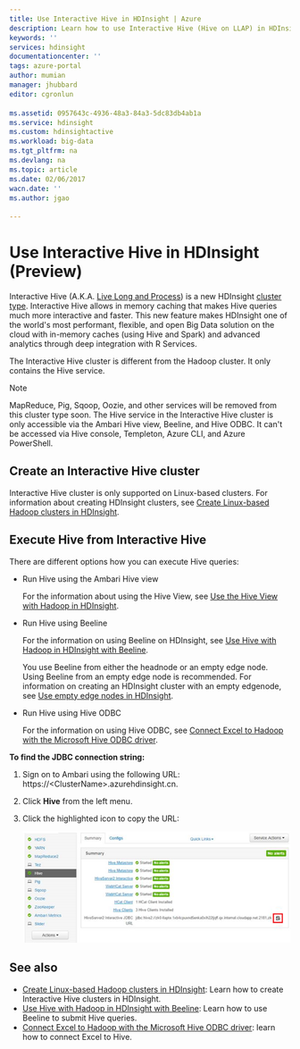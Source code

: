```yaml
---
title: Use Interactive Hive in HDInsight | Azure
description: Learn how to use Interactive Hive (Hive on LLAP) in HDInsight.
keywords: ''
services: hdinsight
documentationcenter: ''
tags: azure-portal
author: mumian
manager: jhubbard
editor: cgronlun

ms.assetid: 0957643c-4936-48a3-84a3-5dc83db4ab1a
ms.service: hdinsight
ms.custom: hdinsightactive
ms.workload: big-data
ms.tgt_pltfrm: na
ms.devlang: na
ms.topic: article
ms.date: 02/06/2017
wacn.date: ''
ms.author: jgao

---
```

# Use Interactive Hive in HDInsight (Preview)
Interactive Hive (A.K.A. [Live Long and Process](https://cwiki.apache.org/confluence/display/Hive/LLAP)) is a new HDInsight [cluster type](hdinsight-hadoop-provision-linux-clusters.md#cluster-types).  Interactive Hive allows in memory caching that makes Hive queries much more interactive and faster. This new feature makes HDInsight one of the world's most performant, flexible, and open Big Data solution on the cloud with in-memory caches (using Hive and Spark) and advanced analytics through deep integration with R Services. 

The Interactive Hive cluster is different from the Hadoop cluster. It only contains the Hive service. 

> [!NOTE]
> MapReduce, Pig, Sqoop, Oozie, and other services will be removed from this cluster type soon.
> The Hive service in the Interactive Hive cluster is only accessible via the Ambari Hive view, Beeline, and Hive ODBC. It can't be accessed via Hive console, Templeton, Azure CLI, and Azure PowerShell. 
> 
> 

## Create an Interactive Hive cluster
Interactive Hive cluster is only supported on Linux-based clusters. For information about creating HDInsight clusters, see [Create Linux-based Hadoop clusters in HDInsight](hdinsight-hadoop-provision-linux-clusters.md).

## Execute Hive from Interactive Hive
There are different options how you can execute Hive queries:

* Run Hive using the Ambari Hive view

    For the information about using the Hive View, see [Use the Hive View with Hadoop in HDInsight](hdinsight-hadoop-use-hive-ambari-view.md).
* Run Hive using Beeline

    For the information on using Beeline on HDInsight, see [Use Hive with Hadoop in HDInsight with Beeline](hdinsight-hadoop-use-hive-beeline.md).

    You use Beeline from either the headnode or an empty edge node.  Using Beeline from an empty edge node is recommended.  For information on creating an HDInsight cluster with an empty edgenode, see [Use empty edge nodes in HDInsight](hdinsight-apps-use-edge-node.md).
* Run Hive using Hive ODBC

    For the information on using Hive ODBC, see [Connect Excel to Hadoop with the Microsoft Hive ODBC driver](hdinsight-connect-excel-hive-ODBC-driver.md).

**To find the JDBC connection string:**

1. Sign on to Ambari using the following URL: https://\<ClusterName\>.azurehdinsight.cn.
2. Click **Hive** from the left menu.
3. Click the highlighted icon to copy the URL:

    ![HDInsight Hadoop Interactive Hive LLAP JDBC](./media/hdinsight-hadoop-use-interactive-hive/hdinsight-hadoop-use-interactive-hive-jdbc.png)

## See also
* [Create Linux-based Hadoop clusters in HDInsight](hdinsight-hadoop-provision-linux-clusters.md): Learn how to create Interactive Hive clusters in HDInsight.
* [Use Hive with Hadoop in HDInsight with Beeline](hdinsight-hadoop-use-hive-beeline.md): Learn how to use Beeline to submit Hive queries.
* [Connect Excel to Hadoop with the Microsoft Hive ODBC driver](hdinsight-connect-excel-hive-ODBC-driver.md): learn how to connect Excel to Hive.